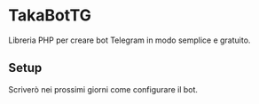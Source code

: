 # TakaBotTG
Libreria PHP per creare bot Telegram in modo semplice e gratuito.

## Setup
Scriverò nei prossimi giorni come configurare il bot.